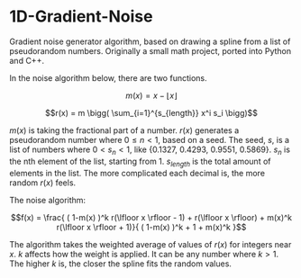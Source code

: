 # 1D-Gradient-Noise
Gradient noise generator algorithm, based on drawing a spline from a list of pseudorandom numbers. Originally a small math project, ported into Python and C++.

In the noise algorithm below, there are two functions.

$$m(x) = x - \lfloor x \rfloor $$

$$r(x) = m \bigg( \sum_{i=1}^{s_{length}} x^i s_i \bigg)$$

$m(x)$ is taking the fractional part of a number. $r(x)$ generates a pseudorandom number where $0 \leq n < 1$, based on a seed. The seed, $s$, is a list of numbers where $0 < s_n < 1$, like {0.1327, 0.4293, 0.9551, 0.5869}.  $s_n$ is the nth element of the list, starting from 1. $s_{length}$ is the total amount of elements in the list. The more complicated each decimal is, the more random $r(x)$ feels.


The noise algorithm:

$$f(x) = \frac{ ( 1-m(x) )^k r(\lfloor x \rfloor - 1) + r(\lfloor x \rfloor) + m(x)^k r(\lfloor x \rfloor + 1)}{ ( 1-m(x) )^k + 1 + m(x)^k }$$

The algorithm takes the weighted average of values of $r(x)$ for integers near $x$. $k$ affects how the weight is applied. It can be any number where $k > 1$. The higher $k$ is, the closer the spline fits the random values.
